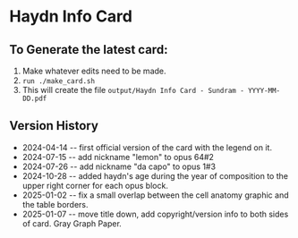 # Haydn Info Card

## To Generate the latest card:

1. Make whatever edits need to be made.
2. `run ./make_card.sh`
3. This will create the file  `output/Haydn Info Card - Sundram - YYYY-MM-DD.pdf`


## Version History
* 2024-04-14 -- first official version of the card with the legend on it.
* 2024-07-15 -- add nickname "lemon" to opus 64#2
* 2024-07-26 -- add nickname "da capo" to opus 1#3
* 2024-10-28 -- added haydn's age during the year of composition to the upper right corner for each opus block.
* 2025-01-02 -- fix a small overlap between the cell anatomy graphic and the table borders.
* 2025-01-07 -- move title down, add copyright/version info to both sides of card. Gray Graph Paper.
